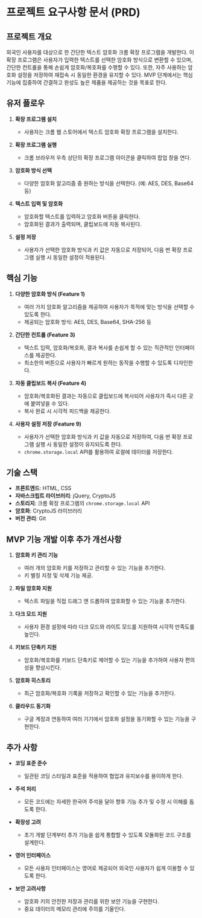 # 프로젝트 요구사항 문서 (PRD)

## 프로젝트 개요

외국인 사용자를 대상으로 한 간단한 텍스트 암호화 크롬 확장 프로그램을 개발한다. 이 확장 프로그램은 사용자가 입력한 텍스트를 선택한 암호화 방식으로 변환할 수 있으며, 간단한 컨트롤을 통해 손쉽게 암호화/복호화를 수행할 수 있다. 또한, 자주 사용하는 암호화 설정을 저장하여 재접속 시 동일한 환경을 유지할 수 있다. MVP 단계에서는 핵심 기능에 집중하여 간결하고 완성도 높은 제품을 제공하는 것을 목표로 한다.

## 유저 플로우

1. **확장 프로그램 설치**
   - 사용자는 크롬 웹 스토어에서 텍스트 암호화 확장 프로그램을 설치한다.

2. **확장 프로그램 실행**
   - 크롬 브라우저 우측 상단의 확장 프로그램 아이콘을 클릭하여 팝업 창을 연다.

3. **암호화 방식 선택**
   - 다양한 암호화 알고리즘 중 원하는 방식을 선택한다. (예: AES, DES, Base64 등)

4. **텍스트 입력 및 암호화**
   - 암호화할 텍스트를 입력하고 암호화 버튼을 클릭한다.
   - 암호화된 결과가 출력되며, 클립보드에 자동 복사된다.

5. **설정 저장**
   - 사용자가 선택한 암호화 방식과 키 값은 자동으로 저장되어, 다음 번 확장 프로그램 실행 시 동일한 설정이 적용된다.

## 핵심 기능

1. **다양한 암호화 방식 (Feature 1)**
   - 여러 가지 암호화 알고리즘을 제공하여 사용자가 목적에 맞는 방식을 선택할 수 있도록 한다.
   - 제공되는 암호화 방식: AES, DES, Base64, SHA-256 등

2. **간단한 컨트롤 (Feature 3)**
   - 텍스트 입력, 암호화/복호화, 결과 복사를 손쉽게 할 수 있는 직관적인 인터페이스를 제공한다.
   - 최소한의 버튼으로 사용자가 빠르게 원하는 동작을 수행할 수 있도록 디자인한다.

3. **자동 클립보드 복사 (Feature 4)**
   - 암호화/복호화된 결과는 자동으로 클립보드에 복사되어 사용자가 즉시 다른 곳에 붙여넣을 수 있다.
   - 복사 완료 시 시각적 피드백을 제공한다.

4. **사용자 설정 저장 (Feature 9)**
   - 사용자가 선택한 암호화 방식과 키 값을 자동으로 저장하여, 다음 번 확장 프로그램 실행 시 동일한 설정이 유지되도록 한다.
   - `chrome.storage.local` API를 활용하여 로컬에 데이터를 저장한다.

## 기술 스택

- **프론트엔드**: HTML, CSS
- **자바스크립트 라이브러리**: jQuery, CryptoJS
- **스토리지**: 크롬 확장 프로그램의 `chrome.storage.local` API
- **암호화**: CryptoJS 라이브러리
- **버전 관리**: Git

## MVP 기능 개발 이후 추가 개선사항

1. **암호화 키 관리 기능**
   - 여러 개의 암호화 키를 저장하고 관리할 수 있는 기능을 추가한다.
   - 키 별칭 지정 및 삭제 기능 제공.

2. **파일 암호화 지원**
   - 텍스트 파일을 직접 드래그 앤 드롭하여 암호화할 수 있는 기능을 추가한다.

3. **다크 모드 지원**
   - 사용자 환경 설정에 따라 다크 모드와 라이트 모드를 지원하여 시각적 만족도를 높인다.

4. **키보드 단축키 지원**
   - 암호화/복호화를 키보드 단축키로 제어할 수 있는 기능을 추가하여 사용자 편의성을 향상시킨다.

5. **암호화 히스토리**
   - 최근 암호화/복호화 기록을 저장하고 확인할 수 있는 기능을 추가한다.

6. **클라우드 동기화**
   - 구글 계정과 연동하여 여러 기기에서 암호화 설정을 동기화할 수 있는 기능을 구현한다.

## 추가 사항

- **코딩 표준 준수**
  - 일관된 코딩 스타일과 표준을 적용하여 협업과 유지보수를 용이하게 한다.
  
- **주석 처리**
  - 모든 코드에는 자세한 한국어 주석을 달아 향후 기능 추가 및 수정 시 이해를 돕도록 한다.
  
- **확장성 고려**
  - 초기 개발 단계부터 추가 기능을 쉽게 통합할 수 있도록 모듈화된 코드 구조를 설계한다.
  
- **영어 인터페이스**
  - 모든 사용자 인터페이스는 영어로 제공되어 외국인 사용자가 쉽게 이용할 수 있도록 한다.
  
- **보안 고려사항**
  - 암호화 키의 안전한 저장과 관리를 위한 보안 기능을 구현한다.
  - 중요 데이터의 메모리 관리에 주의를 기울인다.